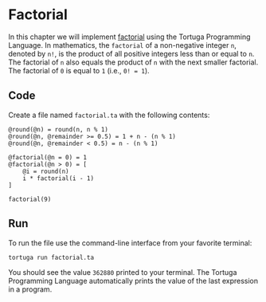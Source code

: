 # Factorial

In this chapter we will implement [factorial](https://en.wikipedia.org/wiki/Factorial) using the Tortuga Programming Language. In mathematics, the `factorial` of a non-negative integer `n`, denoted by `n!`, is the product of all positive integers less than or equal to `n`. The factorial of `n` also equals the product of `n` with the next smaller factorial. The factorial of `0` is equal to `1` (i.e., `0! = 1`).

## Code
Create a file named `factorial.ta` with the following contents:

```tortuga
@round(@n) = round(n, n % 1)
@round(@n, @remainder >= 0.5) = 1 + n - (n % 1)
@round(@n, @remainder < 0.5) = n - (n % 1)

@factorial(@n = 0) = 1
@factorial(@n > 0) = [
    @i = round(n)
    i * factorial(i - 1)
]

factorial(9)
```

## Run
To run the file use the command-line interface from your favorite terminal:

```console
tortuga run factorial.ta
```

You should see the value `362880` printed to your terminal.
The Tortuga Programming Language automatically prints the value of the last expression in a program.